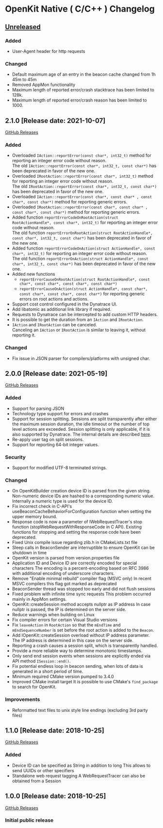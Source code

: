 # OpenKit Native ( C/C++ ) Changelog

## [Unreleased](https://github.com/Dynatrace/openkit-native/compare/v2.1.0...HEAD)

### Added
- User-Agent header for http requests
### Changed
- Default maximum age of an entry in the beacon cache changed from 1h 45m to 45m
- Removed AppMon functionality
- Maximum length of reported error/crash stacktrace has been limited to 128k.
- Maximum length of reported error/crash reason has been limited to 1000.

## 2.1.0 [Release date: 2021-10-07]
[GitHub Releases](https://github.com/Dynatrace/openkit-native/releases/tag/v2.1.0)

### Added
- Overloaded `IAction::reportError(const char*, int32_t)` method for reporting an integer error code without reason.  
  The old `IAction::reportError(const char*, int32_t, const char*)` has been deprecated in favor of the new one.
- Overloaded `IRootAction::reportError(const char*, int32_t)` method for reporting an integer error code without reason.  
  The old `IRootAction::reportError(const char*, int32_t, const char*)` has been deprecated in favor of the new one.
- Overloaded `IAction::reportError(const char*, const char* , const char*, const char*)` method for reporting generic errors.
- Overloaded `IRootAction::reportError(const char*, const char* , const char*, const char*)` method for reporting generic errors.
- Added function `reportErrorCodeOnRootAction(struct RootActionHandle*, const char*, int32_t)` for reporting an integer error code without reason.  
  The old function `reportErrorOnRootAction(struct RootActionHandle*, const char*, int32_t, const char*)` has been deprecated in favor of the new one.
- Added function `reportErrorCodeOnAction(struct ActionHandle*, const char*, int32_t)` for reporting an integer error code without reason.  
  The old function `reportErrorOnAction(struct ActionHandle*, const char*, int32_t, const char*)` has been deprecated in favor of the new one.
- Added new functions
  * `reportErrorCauseOnRootAction(struct RootActionHandle*, const char*, const char*, const char*, const char*)`
  * `reportErrorCauseOnAction(struct ActionHandle*, const char*, const char*, const char*, const char*)`
  for reporting generic errors on root actions and actions.
- Support cost control configured in the Dynatrace UI.
- Add libatomic as additional link library if required.
- Requests to Dynatrace can be intercepted to add custom HTTP headers.
- It is possible to get the duration from an `IAction` and `IRootAction`.
- `IAction` and `IRootAction` can be canceled.  
  Canceling an `IAction` or `IRootAction` is similar to leaving it, without reporting it.

### Changed
- Fix issue in JSON parser for compilers/platforms with unsigned char.

## 2.0.0 [Release date: 2021-05-19]
[GitHub Releases](https://github.com/Dynatrace/openkit-native/releases/tag/v2.0.0)

### Added
- Support for parsing JSON
- Technology type support for errors and crashes
- Support for session splitting. Sessions are split transparently after either the maximum session duration,
  the idle timeout or the number of top level actions are exceeded. Session splitting is only applicable,
  if it is also supported by Dynatrace. The internal details are described [here](./docs/internals.md#session-splitting).
- Re-apply user tag on split sessions.
- Support for reporting 64-bit integer values.

### Security
- Support for modified UTF-8 terminated strings.

### Changed
- On OpenKitBuilder creation device ID is parsed from the given string. Non-numeric
  device IDs are hashed to a corresponding numeric value. Internally a numeric
  type is used for the device ID.
- Fix incorrect check in C-API's useBeaconCacheBehaviorForConfiguration function when setting the
  upper memory bound.
- Response code is now a parameter of IWebRequestTracer's stop function
  (stopWebRequestWithResponseCode in C API).
  Existing functions for stopping and setting the response code have been deprecated.
- Fixed Unix compile issue regarding zlib.h in CMakeLists.txt file
- Sleep calls in BeaconSender are interruptible to ensure OpenKit can be shutdown in time
- OpenKit version is parsed from version.properties file
- Application ID and Device ID are correctly encoded for special characters
  The encoding is a percent-encoding based on RFC 3986 with additional encoding of underscore characters.
- Remove "Enable minimal rebuild" compiler flag (MSVC only)
  In recent MSVC compilers this flag got marked as deprecated
- BeaconSender thread was stopped too early and did not flush sessions
- Fixed problem with infinite time sync requests
  This problem occurred mainly in AppMon settings.
- OpenKit::createSession method accepts nullptr as IP address
  In case nullptr is passed, the IP is determined on the server side.
- Reduce warnings when building on Linux
- Fix compiler errors for certain Visual Studio versions
- Fix `leaveAction` in `RootAction` so that the `mEndTime` and `mEndSequenceNumber` is set before 
  the root action is added to the `Beacon`.
- Add IOpenKit::createSession overload without IP address parameter.  
  The IP address is determined in this case on the server side.
- Reporting a crash causes a session split, which is transparently handled.
- Provide a more reliable way to determine monotonic timestamps.
- Only send end session events when sessions are explicitly ended via API method `ISession::end()`.
- Fix potential endless loop in beacon sending, when lots of data
  is generated in a short period of time.
- Minimum required CMake version pumped to 3.4.0
- Improved CMake install target
  It is possible to use CMake's `find_package` to search for OpenKit.

### Improvements
- Reformatted text files to unix style line endings (excluding 3rd party files)

## 1.1.0 [Release date: 2018-10-25]
[GitHub Releases](https://github.com/Dynatrace/openkit-native/releases/tag/v1.1.0)

### Added
- Device ID can be specified as String in addition to long
  This allows to send UUIDs or other specifiers
- Standalone web request tagging
  A WebRequestTracer can also be obtained from a Session

## 1.0.0 [Release date: 2018-10-25]
[GitHub Releases](https://github.com/Dynatrace/openkit-native/releases/tag/v1.0.0)

### Initial public release